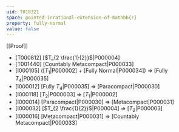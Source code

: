 ```yaml
---
uid: T018321
space: pointed-irrational-extension-of-mathbb{r}
property: fully-normal
value: false
---
```

[[Proof]]

* [T000812] [$T_{2 \frac{1}{2}}$|P000004]
* [T001440] [Countably Metacompact|P000033]
* [I000105] ([$T_1$|P000002] + [Fully Normal|P000034]) => [Fully $T_4$|P000035]
* [I000012] [Fully $T_4$|P000035] => [Paracompact|P000030]
* [I000118] [$T_2$|P000003] => [$T_1$|P000002]
* [I000014] [Paracompact|P000030] => [Metacompact|P000031]
* [I000032] [$T_{2 \frac{1}{2}}$|P000004] => [$T_2$|P000003]
* [I000016] [Metacompact|P000031] => [Countably Metacompact|P000033]

